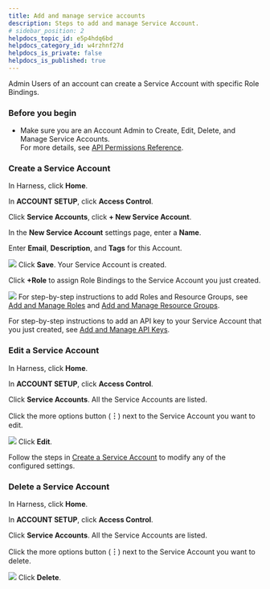 ```yaml
---
title: Add and manage service accounts
description: Steps to add and manage Service Account.
# sidebar_position: 2
helpdocs_topic_id: e5p4hdq6bd
helpdocs_category_id: w4rzhnf27d
helpdocs_is_private: false
helpdocs_is_published: true
---
```


Admin Users of an account can create a Service Account with specific Role Bindings.


### Before you begin
* Make sure you are an Account Admin to Create, Edit, Delete, and Manage Service Accounts.  
For more details, see [API Permissions Reference](../Resource-Development/APIs/api-permissions-reference).

### Create a Service Account

In Harness, click **Home**.

In **ACCOUNT SETUP**, click **Access Control**.

Click **Service Accounts**, click **+ New Service Account**.

In the **New Service Account** settings page, enter a **Name**.

Enter **Email**, **Description**, and **Tags** for this Account.

![](./static/add-and-manage-service-account-45.png)
Click **Save**. Your Service Account is created.

Click **+Role** to assign Role Bindings to the Service Account you just created.

![](./static/add-and-manage-service-account-46.png)
For step-by-step instructions to add Roles and Resource Groups, see [Add and Manage Roles](../role-based-access-control/add-manage-roles) and [Add and Manage Resource Groups](../role-based-access-control/add-resource-groups).

For step-by-step instructions to add an API key to your Service Account that you just created, see [Add and Manage API Keys](./7-add-and-manage-api-keys.md).

### Edit a Service Account

In Harness, click **Home**.

In **ACCOUNT SETUP**, click **Access Control**.

Click **Service Accounts**. All the Service Accounts are listed.

Click the more options button (**︙**) next to the Service Account you want to edit.

![](./static/add-and-manage-service-account-47.png)
Click **Edit**.

Follow the steps in [Create a Service Account](/docs/platform/User-Management/add-and-manage-service-account) to modify any of the configured settings.

### Delete a Service Account

In Harness, click **Home**.

In **ACCOUNT SETUP**, click **Access Control**.

Click **Service Accounts**. All the Service Accounts are listed.

Click the more options button (**︙**) next to the Service Account you want to delete.

![](./static/add-and-manage-service-account-48.png)
Click **Delete**.

